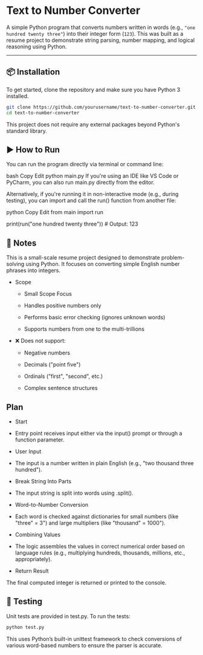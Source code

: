 # Text to Number Converter

A simple Python program that converts numbers written in words (e.g., `"one hundred twenty three"`) into their integer form (`123`). This was built as a resume project to demonstrate string parsing, number mapping, and logical reasoning using Python.

---

## 📦 Installation

To get started, clone the repository and make sure you have Python 3 installed.

```bash
git clone https://github.com/yourusername/text-to-number-converter.git
cd text-to-number-converter
```
This project does not require any external packages beyond Python's standard library.

## ▶️ How to Run
You can run the program directly via terminal or command line:

bash
Copy
Edit
python main.py
If you're using an IDE like VS Code or PyCharm, you can also run main.py directly from the editor.

Alternatively, if you're running it in non-interactive mode (e.g., during testing), you can import and call the run() function from another file:

python
Copy
Edit
from main import run

print(run("one hundred twenty three"))  # Output: 123
## 📄 Notes
This is a small-scale resume project designed to demonstrate problem-solving using Python. It focuses on converting simple English number phrases into integers.

- Scope
  - Small Scope Focus

  - Handles positive numbers only

  - Performs basic error checking (ignores unknown words)

  - Supports numbers from one to the multi-trillions

- ❌ Does not support:

  - Negative numbers

  - Decimals ("point five")

  - Ordinals ("first", "second", etc.)

  - Complex sentence structures

## Plan

- Start

- Entry point receives input either via the input() prompt or through a function parameter.

- User Input

- The input is a number written in plain English (e.g., "two thousand three hundred").

- Break String Into Parts

- The input string is split into words using .split().

- Word-to-Number Conversion

- Each word is checked against dictionaries for small numbers (like "three" = 3") and large multipliers (like "thousand" = 1000").

- Combining Values

- The logic assembles the values in correct numerical order based on language rules (e.g., multiplying hundreds, thousands, millions, etc., appropriately).

- Return Result

The final computed integer is returned or printed to the console.

## 🧪 Testing
Unit tests are provided in test.py. To run the tests:

```bash 
python test.py 
```
This uses Python’s built-in unittest framework to check conversions of various word-based numbers to ensure the parser is accurate.